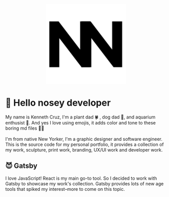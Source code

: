 <div align="center">
  <a href="https://www.knnyczr.com">
    <img src="./data/icons/faviconBlack.svg" width="250" alt="logo" />
  </a>
</div>

# 👋 Hello nosey developer

  My name is Kenneth Cruz, I'm a plant dad 🍀 , dog dad 🐶, and aquarium enthusist 🐠. And yes I love using emojis, it adds color and tone to these boring md files 🤷‍♂️<br><br> 
  I'm from native New Yorker, I'm a graphic designer and software engineer. This is the source code for my personal portfolio, it provides a collection of my work, sculpture, print work, branding, UX/UI work and developer work.

## 😈 Gatsby

I love JavaScript! React is my main go-to tool. So I decided to work with Gatsby to showcase my work's collection. Gatsby provides lots of new age tools that spiked my interest–more to come on this topic.